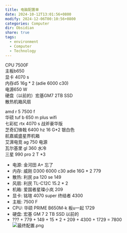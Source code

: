 ```yaml
---
title: 电脑配置单
date: 2024-10-12T13:01:56+0800
modify: 2024-12-06T00:10:56+0800
categories: Computer
dir: Obsidian
share: true
tags:
  - environment
  - Computer
  - Technology
---
```


CPU 7500F  
主板b650  
显卡 4070 s  
内存d5 16g * 2 (adie 6000 c30)  
电源650 W  
硬盘（以前的）宏基GM7 2TB SSD  
散热机箱风扇

amd r 5 7500 f  
华硕 tuf b 650 m plus wifi  
七彩虹 rtx 4070 s 战斧豪华版  
芝奇幻锋戟 6400 hz 16 G*2 银白色  
航嘉威盛星界机箱  
艾湃电竞 ag 750 电源  
瓦尔基里 gl 360 水冷  
三星 990 pro 2 T *3

- 电源: 金河田 A+ 忘了
- 内存: 威刚 D300 6000 c30 adie 16G * 2 779
- 散热: 利民 pa 120 se 149
- 风扇: 利民 TL-C12C 15.2 * 2
- 机箱: 爱国者星璨小岚 209
- 显卡: 铭瑄 4070 super 终结者 4300
- 主板: 7500 F
- CPU: 华硕 PRIME B650M-k 板u一起 1729
- 硬盘: 宏基 GM 7 2 TB SSD 以前的
- ??? + 779 + 149 + 15 * 2 + 209 + 4300 + 1729 = 7800  
![最终配置.png](https://cdn.jsdelivr.net/gh/WncFht/picture/202409121544227.png)